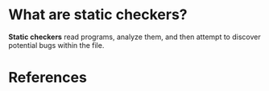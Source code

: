 # What are static checkers? 
  
 **Static checkers** read programs, analyze them, and then attempt to discover potential bugs within the file.
  
 # References 
  
